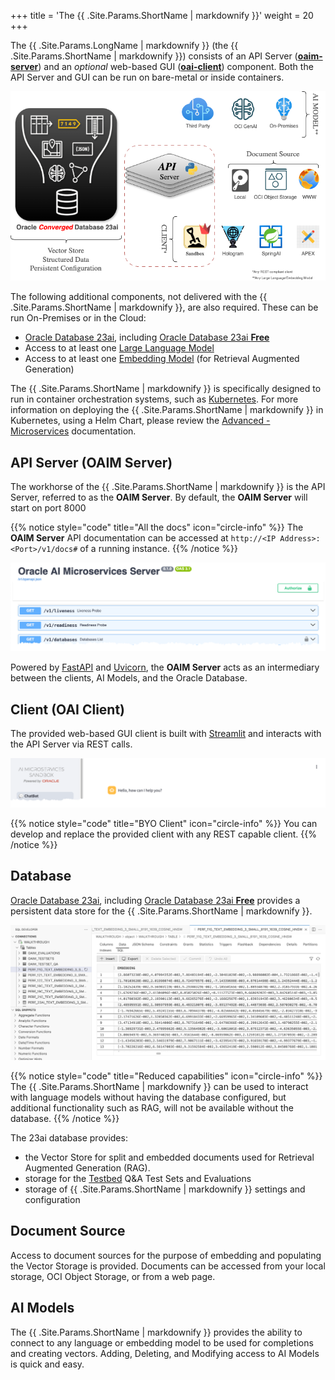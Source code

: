 +++
title = 'The {{ .Site.Params.ShortName | markdownify }}'
weight = 20
+++

<!--
Copyright (c) 2024, 2025, Oracle and/or its affiliates.
Licensed under the Universal Permissive License v1.0 as shown at http://oss.oracle.com/licenses/upl.

spell-checker:ignore streamlit, oaim, uvicorn
-->

The {{ .Site.Params.LongName | markdownify }} (the {{ .Site.Params.ShortName | markdownify }}) consists of an API Server ([**oaim-server**](#api-server-oaim-server)) and an _optional_ web-based GUI ([**oai-client**](#client-oai-client)) component.  Both the API Server and GUI can be run on bare-metal or inside containers.  

![Architecture Overview](images/arch_overview.png)

The following additional components, not delivered with the {{ .Site.Params.ShortName | markdownify }}, are also required.  These can be run On-Premises or in the Cloud:
- [Oracle Database 23ai](#database), including [Oracle Database 23ai **Free**](https://www.oracle.com/uk/database/free/)
- Access to at least one [Large Language Model](#large-language-model)
- Access to at least one [Embedding Model](#embedding-model) (for Retrieval Augmented Generation)

The {{ .Site.Params.ShortName | markdownify }} is specifically designed to run in container orchestration systems, such as [Kubernetes](https://kubernetes.io/).  For more information on deploying the {{ .Site.Params.ShortName | markdownify }} in Kubernetes, using a Helm Chart, please review the [Advanced - Microservices](../advanced/microservices) documentation.

## API Server (OAIM Server)

The workhorse of the {{ .Site.Params.ShortName | markdownify }} is the API Server, referred to as the **OAIM Server**.  By default, the **OAIM Server** will start on port 8000

{{% notice style="code" title="All the docs" icon="circle-info" %}}
The **OAIM Server** API documentation can be accessed at `http://<IP Address>:<Port>/v1/docs#` of a running instance. 
{{% /notice %}}

![API Server](images/api_server.png)

Powered by [FastAPI](https://fastapi.tiangolo.com/) and [Uvicorn](https://www.uvicorn.org/), the **OAIM Server** acts as an intermediary between the clients, AI Models, and the Oracle Database.

## Client (OAI Client)

The provided web-based GUI client is built with [Streamlit](https://streamlit.io/) and interacts with the API Server via REST calls.  

![GUI](images/gui.png)

{{% notice style="code" title="BYO Client" icon="circle-info" %}}
You can develop and replace the provided client with any REST capable client.
{{% /notice %}}

## Database

[Oracle Database 23ai](https://www.oracle.com/uk/database/23ai/), including [Oracle Database 23ai **Free**](https://www.oracle.com/uk/database/free/) provides a persistent data store for the {{ .Site.Params.ShortName | markdownify }}.  

![Database](images/vector_storage.png)

{{% notice style="code" title="Reduced capabilities" icon="circle-info" %}}
The {{ .Site.Params.ShortName | markdownify }} can be used to interact with language models without having the database configured, but additional functionality such as RAG, will not be available without the database.
{{% /notice %}}

The 23ai database provides:

- the Vector Store for split and embedded documents used for Retrieval Augmented Generation (RAG).
- storage for the [Testbed](testbed) Q&A Test Sets and Evaluations
- storage of {{ .Site.Params.ShortName | markdownify }} settings and configuration

## Document Source

Access to document sources for the purpose of embedding and populating the Vector Storage is provided. Documents can be accessed from your local storage, OCI Object Storage, or from a web page.

## AI Models

The {{ .Site.Params.ShortName | markdownify }} provides the ability to connect to any language or embedding model to be used for completions and creating vectors.  Adding, Deleting, and Modifying access to AI Models is quick and easy.